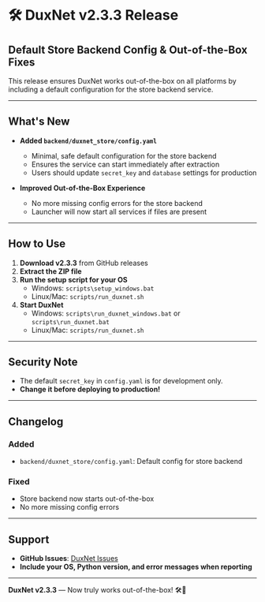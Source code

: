 # 🛠️ DuxNet v2.3.3 Release

## Default Store Backend Config & Out-of-the-Box Fixes

This release ensures DuxNet works out-of-the-box on all platforms by including a default configuration for the store backend service.

---

## What's New

- **Added `backend/duxnet_store/config.yaml`**
  - Minimal, safe default configuration for the store backend
  - Ensures the service can start immediately after extraction
  - Users should update `secret_key` and `database` settings for production

- **Improved Out-of-the-Box Experience**
  - No more missing config errors for the store backend
  - Launcher will now start all services if files are present

---

## How to Use

1. **Download v2.3.3** from GitHub releases
2. **Extract the ZIP file**
3. **Run the setup script for your OS**
   - Windows: `scripts\setup_windows.bat`
   - Linux/Mac: `scripts/run_duxnet.sh`
4. **Start DuxNet**
   - Windows: `scripts\run_duxnet_windows.bat` or `scripts\run_duxnet.bat`
   - Linux/Mac: `scripts/run_duxnet.sh`

---

## Security Note
- The default `secret_key` in `config.yaml` is for development only.
- **Change it before deploying to production!**

---

## Changelog

### Added
- `backend/duxnet_store/config.yaml`: Default config for store backend

### Fixed
- Store backend now starts out-of-the-box
- No more missing config errors

---

## Support
- **GitHub Issues**: [DuxNet Issues](https://github.com/ducks-github/DuxNet/issues)
- **Include your OS, Python version, and error messages when reporting**

---

**DuxNet v2.3.3** — Now truly works out-of-the-box! 🛠️🚀 